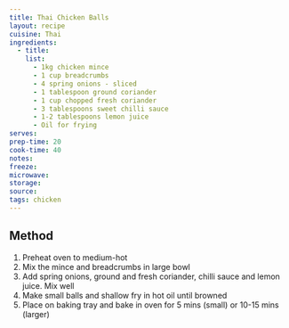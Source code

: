 ```yaml
---
title: Thai Chicken Balls
layout: recipe
cuisine: Thai
ingredients:
  - title:
    list:
      - 1kg chicken mince
      - 1 cup breadcrumbs
      - 4 spring onions - sliced
      - 1 tablespoon ground coriander
      - 1 cup chopped fresh coriander
      - 3 tablespoons sweet chilli sauce
      - 1-2 tablespoons lemon juice
      - Oil for frying
serves: 
prep-time: 20
cook-time: 40
notes: 
freeze: 
microwave: 
storage: 
source:
tags: chicken
---
```


## Method
1. Preheat oven to medium-hot
2. Mix the mince and breadcrumbs in large bowl
3. Add spring onions, ground and fresh coriander, chilli sauce and lemon juice. Mix well
4. Make small balls and shallow fry in hot oil until browned
5. Place on baking tray and bake in oven for 5 mins (small) or 10-15 mins (larger)